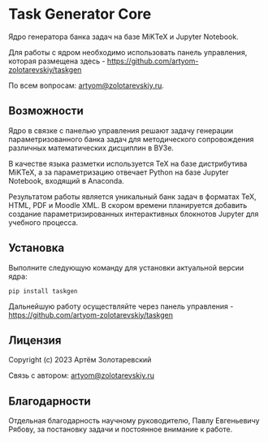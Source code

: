 Task Generator Core
===========

Ядро генератора банка задач на базе MiKTeX и Jupyter Notebook.

Для работы с ядром необходимо использовать панель управления, которая размещена здесь - 
https://github.com/artyom-zolotarevskiy/taskgen

По всем вопросам: artyom@zolotarevskiy.ru.

Возможности
----------
Ядро в связке с панелью управления решают задачу генерации параметризованного банка задач 
для методического сопровождения различных математических дисциплин в ВУЗе.

В качестве языка разметки используется TeX на базе дистрибутива MiKTeX, а за параметризацию отвечает Python на базе
Jupyter Notebook, входящий в Anaconda.

Результатом работы является уникальный банк задач в форматах TeX, HTML, PDF и Moodle XML. В скором времени планируется 
добавить создание параметризированных интерактивных блокнотов Jupyter для учебного процесса.


Установка
----------
Выполните следующую команду для установки актуальной версии ядра:

```
pip install taskgen
```

Дальнейшую работу осуществляйте через панель управления - https://github.com/artyom-zolotarevskiy/taskgen


Лицензия
-------
Copyright (c) 2023 Артём Золотаревский

Связь с автором: artyom@zolotarevskiy.ru

Благодарности
-------
Отдельная благодарность научному руководителю, Павлу Евгеньевичу Рябову,
за постановку задачи и постоянное внимание к работе.